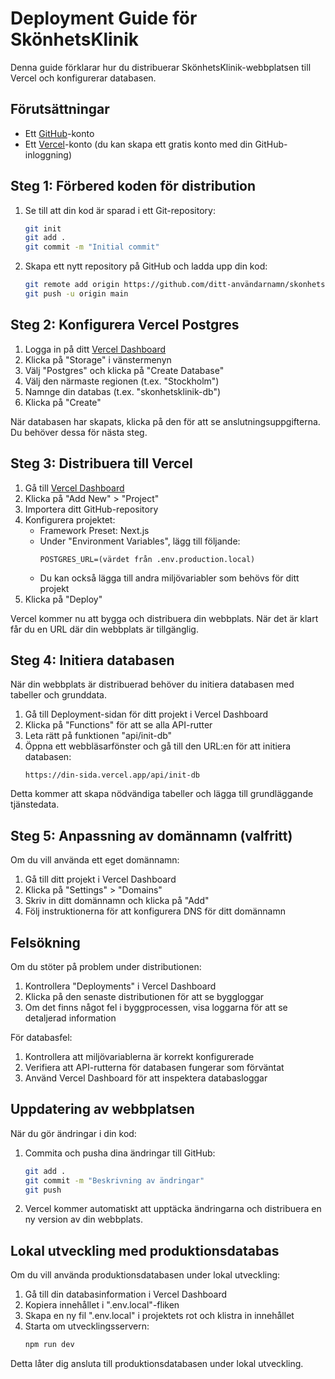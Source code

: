 # Deployment Guide för SkönhetsKlinik

Denna guide förklarar hur du distribuerar SkönhetsKlinik-webbplatsen till Vercel och konfigurerar databasen.

## Förutsättningar

- Ett [GitHub](https://github.com/)-konto
- Ett [Vercel](https://vercel.com/)-konto (du kan skapa ett gratis konto med din GitHub-inloggning)

## Steg 1: Förbered koden för distribution

1. Se till att din kod är sparad i ett Git-repository:
   ```bash
   git init
   git add .
   git commit -m "Initial commit"
   ```

2. Skapa ett nytt repository på GitHub och ladda upp din kod:
   ```bash
   git remote add origin https://github.com/ditt-användarnamn/skonhetsklinik.git
   git push -u origin main
   ```

## Steg 2: Konfigurera Vercel Postgres

1. Logga in på ditt [Vercel Dashboard](https://vercel.com/dashboard)
2. Klicka på "Storage" i vänstermenyn
3. Välj "Postgres" och klicka på "Create Database"
4. Välj den närmaste regionen (t.ex. "Stockholm")
5. Namnge din databas (t.ex. "skonhetsklinik-db")
6. Klicka på "Create"

När databasen har skapats, klicka på den för att se anslutningsuppgifterna. Du behöver dessa för nästa steg.

## Steg 3: Distribuera till Vercel

1. Gå till [Vercel Dashboard](https://vercel.com/dashboard)
2. Klicka på "Add New" > "Project"
3. Importera ditt GitHub-repository
4. Konfigurera projektet:
   - Framework Preset: Next.js
   - Under "Environment Variables", lägg till följande:
     ```
     POSTGRES_URL=(värdet från .env.production.local)
     ```
   - Du kan också lägga till andra miljövariabler som behövs för ditt projekt
5. Klicka på "Deploy"

Vercel kommer nu att bygga och distribuera din webbplats. När det är klart får du en URL där din webbplats är tillgänglig.

## Steg 4: Initiera databasen

När din webbplats är distribuerad behöver du initiera databasen med tabeller och grunddata.

1. Gå till Deployment-sidan för ditt projekt i Vercel Dashboard
2. Klicka på "Functions" för att se alla API-rutter
3. Leta rätt på funktionen "api/init-db"
4. Öppna ett webbläsarfönster och gå till den URL:en för att initiera databasen:
   ```
   https://din-sida.vercel.app/api/init-db
   ```

Detta kommer att skapa nödvändiga tabeller och lägga till grundläggande tjänstedata.

## Steg 5: Anpassning av domännamn (valfritt)

Om du vill använda ett eget domännamn:

1. Gå till ditt projekt i Vercel Dashboard
2. Klicka på "Settings" > "Domains"
3. Skriv in ditt domännamn och klicka på "Add"
4. Följ instruktionerna för att konfigurera DNS för ditt domännamn

## Felsökning

Om du stöter på problem under distributionen:

1. Kontrollera "Deployments" i Vercel Dashboard
2. Klicka på den senaste distributionen för att se byggloggar
3. Om det finns något fel i byggprocessen, visa loggarna för att se detaljerad information

För databasfel:

1. Kontrollera att miljövariablerna är korrekt konfigurerade
2. Verifiera att API-rutterna för databasen fungerar som förväntat
3. Använd Vercel Dashboard för att inspektera databasloggar

## Uppdatering av webbplatsen

När du gör ändringar i din kod:

1. Commita och pusha dina ändringar till GitHub:
   ```bash
   git add .
   git commit -m "Beskrivning av ändringar"
   git push
   ```

2. Vercel kommer automatiskt att upptäcka ändringarna och distribuera en ny version av din webbplats.

## Lokal utveckling med produktionsdatabas

Om du vill använda produktionsdatabasen under lokal utveckling:

1. Gå till din databasinformation i Vercel Dashboard
2. Kopiera innehållet i ".env.local"-fliken
3. Skapa en ny fil ".env.local" i projektets rot och klistra in innehållet
4. Starta om utvecklingsservern:
   ```bash
   npm run dev
   ```

Detta låter dig ansluta till produktionsdatabasen under lokal utveckling. 